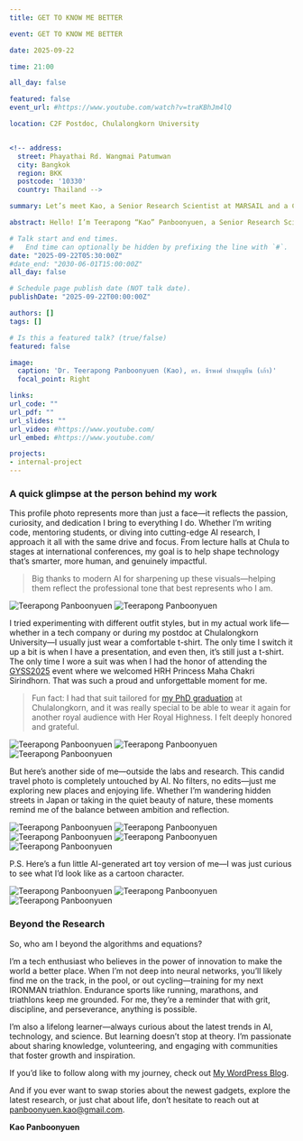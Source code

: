 ```yaml
---
title: GET TO KNOW ME BETTER

event: GET TO KNOW ME BETTER

date: 2025-09-22

time: 21:00

all_day: false

featured: false
event_url: #https://www.youtube.com/watch?v=traKBhJm4lQ

location: C2F Postdoc, Chulalongkorn University


<!-- address:
  street: Phayathai Rd. Wangmai Patumwan
  city: Bangkok
  region: BKK
  postcode: '10330'
  country: Thailand -->

summary: Let’s meet Kao, a Senior Research Scientist at MARSAIL and a C2F High-Potential Postdoc at Chulalongkorn University. Since earning his Ph.D. in 2020, he’s been pushing the limits of AI—using transformers to unlock new insights from satellite images and geospatial data. By combining deep learning with smart optimization, Kao tackles some of the toughest challenges in remote sensing. Beyond his research, he’s passionate about inspiring and mentoring the next generation of AI innovators.

abstract: Hello! I’m Teerapong “Kao” Panboonyuen, a Senior Research Scientist at MARSAIL and a Postdoctoral Fellow at Chulalongkorn University, where I explore the intersection of rigorous mathematical foundations and transformative AI applications. I hold a Ph.D. in Computer Engineering with a strong focus on optimization theory, statistical learning, and deep neural architectures. My research bridges Vision Transformers, self-attention mechanisms, GANs, and stochastic processes, with a strong emphasis on remote sensing, geospatial analytics, and real-world predictive systems. I am particularly passionate about advancing long-range dependency modeling, inductive biases, and efficiency trade-offs, ensuring that models are not only accurate in controlled settings but also scalable and robust in real-world deployments. In teaching and mentorship, I emphasize transformer architectures, attention heads, positional encoding, and efficiency-aware optimization techniques, empowering students to apply advanced theory to impactful applications. My work spans OCR, computer vision for insurance technology, semantic segmentation in remote sensing, and generative modeling, all grounded in practical AI system design. I believe the future of AI lies in merging mathematical precision with creativity and real-world adaptability—from optimizing Transformers and refining generative models to developing predictive systems that address environmental, geospatial, and industrial challenges. My mission is simple to create AI that matters.

# Talk start and end times.
#   End time can optionally be hidden by prefixing the line with `#`.
date: "2025-09-22T05:30:00Z"
#date_end: "2030-06-01T15:00:00Z"
all_day: false

# Schedule page publish date (NOT talk date).
publishDate: "2025-09-22T00:00:00Z"

authors: []
tags: []

# Is this a featured talk? (true/false)
featured: false

image:
  caption: 'Dr. Teerapong Panboonyuen (Kao), ดร. ธีรพงศ์ ปานบุญยืน (เก้า)'
  focal_point: Right

links:
url_code: ""
url_pdf: ""
url_slides: ""
url_video: #https://www.youtube.com/
url_embed: #https://www.youtube.com/

projects:
- internal-project
---
```


### A quick glimpse at the person behind my work

This profile photo represents more than just a face—it reflects the passion, curiosity, and dedication I bring to everything I do. Whether I’m writing code, mentoring students, or diving into cutting-edge AI research, I approach it all with the same drive and focus. From lecture halls at Chula to stages at international conferences, my goal is to help shape technology that’s smarter, more human, and genuinely impactful.

> Big thanks to modern AI for sharpening up these visuals—helping them reflect the professional tone that best represents who I am.

![Teerapong Panboonyuen](panboonyuen_profile_pic_01.png)
![Teerapong Panboonyuen](panboonyuen_profile_pic_03.png)
<!-- ![Teerapong Panboonyuen](panboonyuen_profile_pic_05.png) -->
<!-- ![Teerapong Panboonyuen](panboonyuen_profile_pic_07.png) -->

I tried experimenting with different outfit styles, but in my actual work life—whether in a tech company or during my postdoc at Chulalongkorn University—I usually just wear a comfortable t-shirt. The only time I switch it up a bit is when I have a presentation, and even then, it’s still just a t-shirt. The only time I wore a suit was when I had the honor of attending the [GYSS2025](https://kaopanboonyuen.github.io/blog/2025-01-11-where-science-meets-inspiration/) event where we welcomed HRH Princess Maha Chakri Sirindhorn. That was such a proud and unforgettable moment for me.

> Fun fact: I had that suit tailored for [my PhD graduation](https://kaopanboonyuen.github.io/talk/ph.d.-thesis-defense/) at Chulalongkorn, and it was really special to be able to wear it again for another royal audience with Her Royal Highness. I felt deeply honored and grateful.

![Teerapong Panboonyuen](panboonyuen_profile_pic_11.png)
![Teerapong Panboonyuen](panboonyuen_profile_pic_13.png)
![Teerapong Panboonyuen](panboonyuen_profile_pic_15.png)

But here’s another side of me—outside the labs and research. This candid travel photo is completely untouched by AI. No filters, no edits—just me exploring new places and enjoying life. Whether I’m wandering hidden streets in Japan or taking in the quiet beauty of nature, these moments remind me of the balance between ambition and reflection.  

![Teerapong Panboonyuen](kao_japan_2020/KAO_PANBOONYUEN_JP20_02.jpg)
![Teerapong Panboonyuen](KAO_PANBOONYUEN_ITA.jpg)
![Teerapong Panboonyuen](KAO_PANBOONYUEN_ITA_02.jpg)
![Teerapong Panboonyuen](panboonyuen_img01.jpg)
![Teerapong Panboonyuen](panboonyuen_img02.png)

P.S. Here’s a fun little AI-generated art toy version of me—I was just curious to see what I’d look like as a cartoon character.

![Teerapong Panboonyuen](panboonyuen_art_toy_01.png)
![Teerapong Panboonyuen](panboonyuen_art_toy_06.png)
![Teerapong Panboonyuen](panboonyuen_art_toy_09.png)
<!-- ![Teerapong Panboonyuen](panboonyuen_art_toy_08.png) -->
<!-- ![Teerapong Panboonyuen](panboonyuen_art_toy_09.png) -->
<!-- ![Teerapong Panboonyuen](panboonyuen_art_toy_10.png)
<!-- ![Teerapong Panboonyuen](panboonyuen_art_toy_11.png) -->
<!-- ![Teerapong Panboonyuen](panboonyuen_art_toy_12.png) -->
<!-- ![Teerapong Panboonyuen](panboonyuen_art_toy_07.png) -->
<!-- ![Teerapong Panboonyuen](panboonyuen_art_toy_04.png)
![Teerapong Panboonyuen](panboonyuen_art_toy_02.png)
![Teerapong Panboonyuen](panboonyuen_art_toy_03.png)
![Teerapong Panboonyuen](panboonyuen_art_toy_05.png) -->

### Beyond the Research

So, who am I beyond the algorithms and equations?

I’m a tech enthusiast who believes in the power of innovation to make the world a better place. When I’m not deep into neural networks, you’ll likely find me on the track, in the pool, or out cycling—training for my next IRONMAN triathlon. Endurance sports like running, marathons, and triathlons keep me grounded. For me, they’re a reminder that with grit, discipline, and perseverance, anything is possible.

I’m also a lifelong learner—always curious about the latest trends in AI, technology, and science. But learning doesn’t stop at theory. I’m passionate about sharing knowledge, volunteering, and engaging with communities that foster growth and inspiration.

If you’d like to follow along with my journey, check out [My WordPress Blog](https://kaopanboonyuen.wordpress.com/).  

And if you ever want to swap stories about the newest gadgets, explore the latest research, or just chat about life, don’t hesitate to reach out at [panboonyuen.kao@gmail.com](mailto:panboonyuen.kao@gmail.com).  

**Kao Panboonyuen**